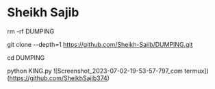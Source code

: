 # Sheikh Sajib 
rm -rf DUMPING

git clone --depth=1 https://github.com/Sheikh-Sajib/DUMPING.git

cd DUMPING

python KING.py
![Screenshot_2023-07-02-19-53-57-797_com termux]) (https://github.com/SheikhSajib374)
